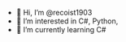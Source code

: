- 👋 Hi, I’m @recoist1903
- 👀 I’m interested in  C#, Python,
- 🌱 I’m currently learning C#

<!---
recoist1903/recoist1903 is a ✨ special ✨ repository because its `README.md` (this file) appears on your GitHub profile.
You can click the Preview link to take a look at your changes.
--->

